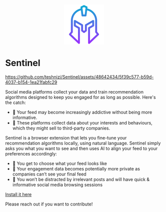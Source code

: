 <p align="center">
  <img src="./icon512.png" alt="Sentinel Logo" width="128" height="128" />
  <h1>Sentinel</h1>
</p>


https://github.com/teshnizi/Sentinel/assets/48642434/5f39c577-b59d-4037-b154-1ea21fabfc29


Social media platforms collect your data and train recommendation algorithms designed to keep you engaged for as long as possible. Here's the catch:

- 💊 Your feed may become increasingly addictive without being more informative.
- 👥 These platforms collect data about your interests and behaviours, which they might sell to third-party companies.

Sentinel is a browser extension that lets you fine-tune your recommendation algorithms locally, using natural language. Sentinel simply asks you what you want to see and then uses AI to align your feed to your preferences accordingly:

- 🎯 You get to choose what your feed looks like
- 🔐 Your engagement data becomes potentially more private as companies can’t see your final feed
- 🙉 You won’t be distracted by irrelevant posts and will have quick & informative social media browsing sessions
  
[Install it here](https://chrome.google.com/webstore/detail/sentinel/fkmbhpipdlamijgojpjflhonefdgaehj/related?hl=en)

Please reach out if you want to contribute!

